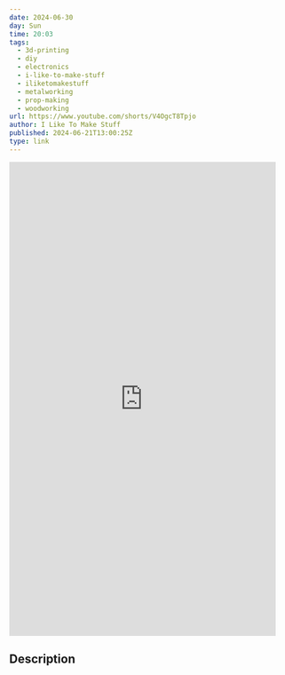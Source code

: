 ```yaml
---
date: 2024-06-30
day: Sun
time: 20:03
tags:
  - 3d-printing
  - diy
  - electronics
  - i-like-to-make-stuff
  - iliketomakestuff
  - metalworking
  - prop-making
  - woodworking
url: https://www.youtube.com/shorts/V4OgcT8Tpjo
author: I Like To Make Stuff
published: 2024-06-21T13:00:25Z
type: link
---
```


<iframe width="480" height="854" src="https://www.youtube.com/embed/V4OgcT8Tpjo" frameborder="0" allowfullscreen></iframe>

## Description
